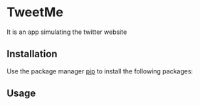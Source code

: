 # TweetMe

It is an app simulating the twitter website


## Installation

Use the package manager [pip](https://pip.pypa.io/en/stable/) to install the following packages:


## Usage

